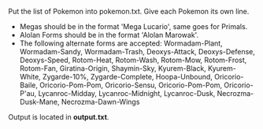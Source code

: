 Put the list of Pokemon into pokemon.txt. Give each Pokemon its own line.
- Megas should be in the format 'Mega Lucario', same goes for Primals.
- Alolan Forms should be in the format 'Alolan Marowak'.
- The following alternate forms are accepted: Wormadam-Plant, Wormadam-Sandy, Wormadam-Trash, Deoxys-Attack, Deoxys-Defense, Deoxys-Speed, Rotom-Heat, Rotom-Wash, Rotom-Mow, Rotom-Frost, Rotom-Fan, Giratina-Origin, Shaymin-Sky, Kyurem-Black, Kyurem-White, Zygarde-10%, Zygarde-Complete, Hoopa-Unbound, Oricorio-Baile, Oricorio-Pom-Pom, Oricorio-Sensu, Oricorio-Pom-Pom, Oricorio-P'au, Lycanroc-Midday, Lycanroc-Midnight, Lycanroc-Dusk, Necrozma-Dusk-Mane, Necrozma-Dawn-Wings

Output is located in **output.txt**.